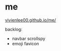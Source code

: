 # me

[vivienlee00.github.io/me/](https://vivienlee00.github.io/me/)


backlog: 
- navbar scrollspy
- emoji favicon

